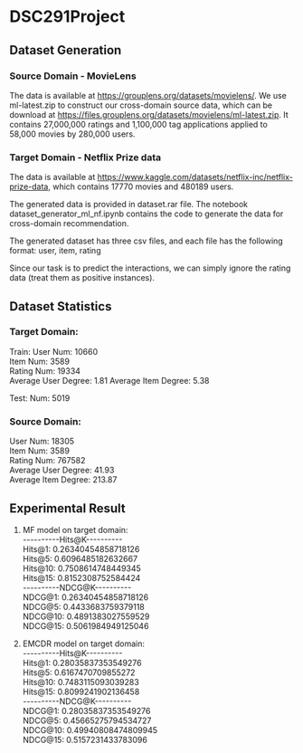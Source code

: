 # DSC291Project

## Dataset Generation
### Source Domain - MovieLens
The data is available at https://grouplens.org/datasets/movielens/. We use ml-latest.zip to construct our cross-domain source data, which can be download at https://files.grouplens.org/datasets/movielens/ml-latest.zip. It contains 27,000,000 ratings and 1,100,000 tag applications applied to 58,000 movies by 280,000 users.

### Target Domain - Netflix Prize data
The data is available at https://www.kaggle.com/datasets/netflix-inc/netflix-prize-data, which contains 17770 movies and 480189 users.

The generated data is provided in dataset.rar file. The notebook dataset_generator_ml_nf.ipynb contains the code to generate the data for cross-domain recommendation. 

The generated dataset has three csv files, and each file has the following format:
user, item, rating

Since our task is to predict the interactions, we can simply ignore the rating data (treat them as positive instances).

## Dataset Statistics
### Target Domain:  
Train:
User Num: 10660  
Item Num: 3589  
Rating Num: 19334  
Average User Degree: 1.81
Average Item Degree: 5.38

Test:
Num: 5019
  
### Source Domain:  
User Num: 18305  
Item Num: 3589  
Rating Num: 767582  
Average User Degree: 41.93  
Average Item Degree: 213.87 

## Experimental Result
1. MF model on target domain:  
----------Hits@K----------  
Hits@1: 0.26340454858718126  
Hits@5: 0.6096485182632667  
Hits@10: 0.7508614748449345  
Hits@15: 0.8152308752584424  
----------NDCG@K----------  
NDCG@1: 0.26340454858718126  
NDCG@5: 0.4433683759379118  
NDCG@10: 0.4891383027559529  
NDCG@15: 0.5061984949125046  

2. EMCDR model on target domain:  
----------Hits@K----------  
Hits@1: 0.28035837353549276  
Hits@5: 0.6167470709855272  
Hits@10: 0.7483115093039283  
Hits@15: 0.8099241902136458  
----------NDCG@K----------  
NDCG@1: 0.28035837353549276  
NDCG@5: 0.45665275794534727  
NDCG@10: 0.49940808474809945  
NDCG@15: 0.5157231433783096  


